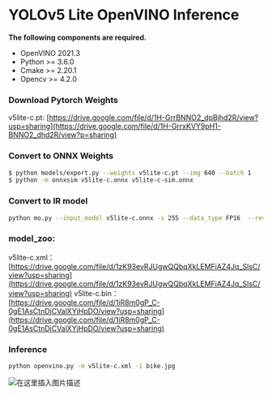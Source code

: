 
# YOLOv5 Lite OpenVINO Inference

**The following components are required.**
-	OpenVINO 2021.3
-	Python >=  3.6.0
-	Cmake >= 2.20.1
-	Opencv >= 4.2.0

###	Download Pytorch Weights 
v5lite-c.pt:  [https://drive.google.com/file/d/1H-GrrBNNO2_dpBjhd2R/view?usp=sharing](https://drive.google.com/file/d/1H-GrrxKVY9pH1-BNNO2_dhd2R/view?p=sharing)

###	Convert to ONNX Weights 

```bash
$ python models/export.py --weights v5lite-c.pt --img 640 --batch 1
$ python -m onnxsim v5lite-c.onnx v5lite-c-sim.onnx
```
###	Convert to IR model
```bash
python mo.py --input_model v5lite-c.onnx -s 255 --data_type FP16  --reverse_input_channels --output Conv_462,Conv_478,Conv_494
```
###	model_zoo:
v5lite-c.xml：[https://drive.google.com/file/d/1zK93evRJUgwQQbqXkLEMFiAZ4Jq_SIsC/view?usp=sharing](https://drive.google.com/file/d/1zK93evRJUgwQQbqXkLEMFiAZ4Jq_SIsC/view?usp=sharing)
v5lite-c.bin：[https://drive.google.com/file/d/1iR8m0gP_C-0gE1AsCtnDjCValXYjHpDO/view?usp=sharing](https://drive.google.com/file/d/1iR8m0gP_C-0gE1AsCtnDjCValXYjHpDO/view?usp=sharing)

###	Inference

```bash
python openvino.py -m v5lite-c.xml -i bike.jpg
```
![在这里插入图片描述](https://img-blog.csdnimg.cn/21fa3eda9f89431ca3aef66fb15941cd.jpg?x-oss-process=image/watermark,type_ZHJvaWRzYW5zZmFsbGJhY2s,shadow_50,text_Q1NETiBAcG9nZ18=,size_20,color_FFFFFF,t_70,g_se,x_16)


